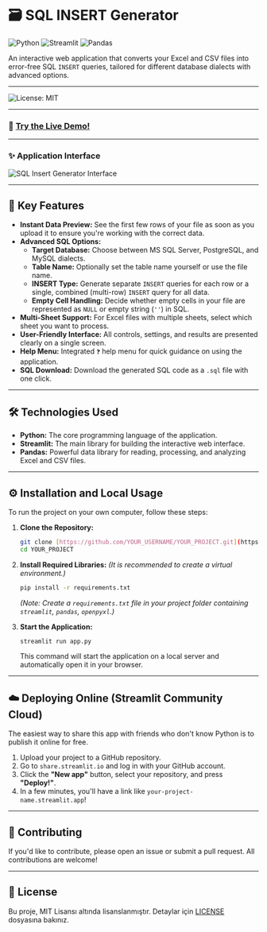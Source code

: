 # 🗃️ SQL INSERT Generator

![Python](https://img.shields.io/badge/Python-3.8%2B-blue?style=for-the-badge&logo=python)
![Streamlit](https://img.shields.io/badge/Streamlit-1.30%2B-red?style=for-the-badge&logo=streamlit)
![Pandas](https://img.shields.io/badge/Pandas-2.0%2B-green?style=for-the-badge&logo=pandas)

An interactive web application that converts your Excel and CSV files into error-free SQL `INSERT` queries, tailored for different database dialects with advanced options.

---

![License: MIT](...)

---
### 🚀 [Try the Live Demo!](https://spreadsheet-to-sql-importer.streamlit.app/)

---

### ✨ Application Interface

![SQL Insert Generator Interface](https://i.imgur.com/rkTCXKr.png)

---

## 🚀 Key Features

* **Instant Data Preview:** See the first few rows of your file as soon as you upload it to ensure you're working with the correct data.
* **Advanced SQL Options:**
    * **Target Database:** Choose between MS SQL Server, PostgreSQL, and MySQL dialects.
    * **Table Name:** Optionally set the table name yourself or use the file name.
    * **INSERT Type:** Generate separate `INSERT` queries for each row or a single, combined (multi-row) `INSERT` query for all data.
    * **Empty Cell Handling:** Decide whether empty cells in your file are represented as `NULL` or empty string (`''`) in SQL.
* **Multi-Sheet Support:** For Excel files with multiple sheets, select which sheet you want to process.
* **User-Friendly Interface:** All controls, settings, and results are presented clearly on a single screen.
* **Help Menu:** Integrated `❓` help menu for quick guidance on using the application.
* **SQL Download:** Download the generated SQL code as a `.sql` file with one click.

---

## 🛠️ Technologies Used

* **Python:** The core programming language of the application.
* **Streamlit:** The main library for building the interactive web interface.
* **Pandas:** Powerful data library for reading, processing, and analyzing Excel and CSV files.

---

## ⚙️ Installation and Local Usage

To run the project on your own computer, follow these steps:

1.  **Clone the Repository:**
    ```bash
    git clone [https://github.com/YOUR_USERNAME/YOUR_PROJECT.git](https://github.com/YOUR_USERNAME/YOUR_PROJECT.git)
    cd YOUR_PROJECT
    ```

2.  **Install Required Libraries:**
    *(It is recommended to create a virtual environment.)*
    ```bash
    pip install -r requirements.txt
    ```
    *(Note: Create a `requirements.txt` file in your project folder containing `streamlit`, `pandas`, `openpyxl`.)*

3.  **Start the Application:**
    ```bash
    streamlit run app.py
    ```
    This command will start the application on a local server and automatically open it in your browser.

---

## ☁️ Deploying Online (Streamlit Community Cloud)

The easiest way to share this app with friends who don't know Python is to publish it online for free.

1.  Upload your project to a GitHub repository.
2.  Go to `share.streamlit.io` and log in with your GitHub account.
3.  Click the **"New app"** button, select your repository, and press **"Deploy!"**.
4.  In a few minutes, you'll have a link like `your-project-name.streamlit.app`!

---

## 🤝 Contributing

If you'd like to contribute, please open an issue or submit a pull request. All contributions are welcome!

---

## 📄 License

Bu proje, MIT Lisansı altında lisanslanmıştır. Detaylar için [LICENSE](LICENSE) dosyasına bakınız.